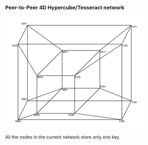 ### Peer-to-Peer 4D Hypercube/Tesseract network
![hypercube](https://github.com/sharankarthikyan/p2p-hypercube/blob/main/hypercube.png?raw=true)

All the nodes in the current network store only one key.
